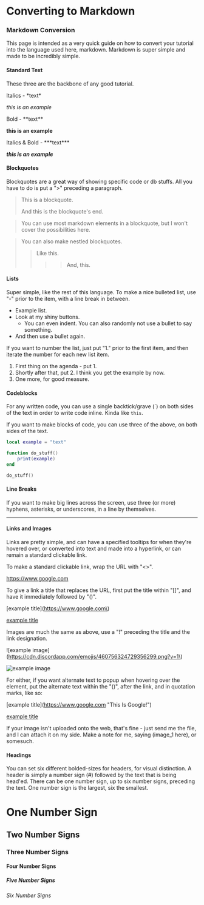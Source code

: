 # Converting to Markdown

### Markdown Conversion

This page is intended as a very quick guide on how to convert your tutorial into the language used here, markdown. Markdown is super simple and made to be incredibly simple.


#### Standard Text

These three are the backbone of any good tutorial.

Italics - \*text\*

*this is an example*

Bold - \*\*text\*\*

**this is an example**

Italics & Bold - \*\*\*text\*\*\*

***this is an example***


#### Blockquotes

Blockquotes are a great way of showing specific code or db stuffs. All you have to do is put a ">" preceding a paragraph.

> This is a blockquote.
> 
> And this is the blockquote's end.

> You can use most markdown elements in a blockquote, but I won't cover the possibilities here.

> You can also make nestled blockquotes.
>
>> Like this.
>>>> And, this.

#### Lists

Super simple, like the rest of this language. To make a nice bulleted list, use "-" prior to the item, with a line break in between.

- Example list.
- Look at my shiny buttons.
    - You can even indent.
    You can also randomly not use a bullet to say something.
- And then use a bullet again.

If you want to number the list, just put "1." prior to the first item, and then iterate the number for each new list item.

1. First thing on the agenda - put 1.
2. Shortly after that, put 2.
    I think you get the example by now.
3. One more, for good measure.

#### Codeblocks

For any written code, you can use a single backtick/grave (\`) on both sides of the text in order to write code inline. Kinda like `this`.

If you want to make blocks of code, you can use three of the above, on both sides of the text.
```lua
local example = "text"

function do_stuff()
    print(example)
end

do_stuff()
```

#### Line Breaks

If you want to make big lines across the screen, use three (or more) hyphens, asterisks, or underscores, in a line by themselves.

***

#### Links and Images

Links are pretty simple, and can have a specified tooltips for when they're hovered over, or converted into text and made into a hyperlink, or can remain a standard clickable link.

To make a standard clickable link, wrap the URL with "<>". 

<https://www.google.com>

To give a link a title that replaces the URL, first put the title within "[]", and have it immediately followed by "()".

\[example title\]\(https://www.google.com\)

[example title](https://www.google.com)

Images are much the same as above, use a "!" preceding the title and the link designation.

\!\[example image\]\(https://cdn.discordapp.com/emojis/460756324729356299.png?v=1\)

![example image](https://cdn.discordapp.com/emojis/460756324729356299.png?v=1)

For either, if you want alternate text to popup when hovering over the element, put the alternate text within the "()", after the link, and in quotation marks, like so:

\[example title\]\(https://www.google.com "This Is Google!"\)

[example title](https://www.google.com "This Is Google!")

If your image isn't uploaded onto the web, that's fine - just send me the file, and I can attach it on my side. Make a note for me, saying (image_1 here), or somesuch.

#### Headings

You can set six different bolded-sizes for headers, for visual distinction. A header is simply a number sign (#) followed by the text that is being head'ed. There can be one number sign, up to six number signs, preceding the text. One number sign is the largest, six the smallest.

# One Number Sign
## Two Number Signs
### Three Number Signs
#### Four Number Signs
##### Five Number Signs
###### Six Number Signs